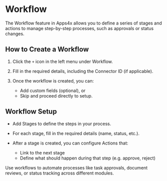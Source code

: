 # Workflow

The Workflow feature in Apps4x allows you to define a series of stages and actions to manage step-by-step processes, such as approvals or status changes.

## How to Create a Workflow

  1. Click the `+` icon in the left menu under Workflow.

  2. Fill in the required details, including the Connector ID (if applicable).

  3. Once the workflow is created, you can:

     - Add custom fields (optional), or
     - Skip and proceed directly to setup.

## Workflow Setup

  - Add Stages to define the steps in your process.

  - For each stage, fill in the required details (name, status, etc.).

  - After a stage is created, you can configure Actions that:

    - Link to the next stage
    - Define what should happen during that step (e.g. approve, reject)

Use workflows to automate processes like task approvals, document reviews, or status tracking across different modules.